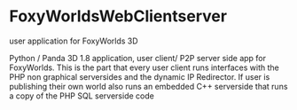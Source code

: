 FoxyWorldsWebClientserver
=========================

user application for FoxyWorlds 3D

Python / Panda 3D 1.8 application, user client/ P2P server
side app for FoxyWorlds. This is the part that every user client runs
interfaces with the PHP non graphical serversides and the dynamic IP Redirector.
If user is publishing their own world also runs an embedded C++ serverside
that runs a copy of the PHP SQL serverside code
